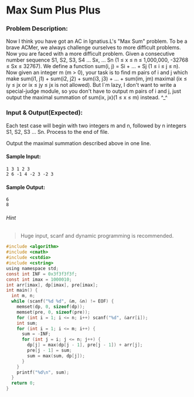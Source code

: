 # Max Sum Plus Plus
### Problem Description:
Now I think you have got an AC in Ignatius.L's "Max Sum" problem. To be a brave ACMer, we always challenge ourselves to more difficult problems. Now you are faced with a more difficult problem.
Given a consecutive number sequence S1, S2, S3, S4 ... Sx, ... Sn (1 ≤ x ≤ n ≤ 1,000,000, -32768 ≤ Sx ≤ 32767). We define a function sum(i, j) = Si + ... + Sj (1 ≤ i ≤ j ≤ n).
Now given an integer m (m > 0), your task is to find m pairs of i and j which make sum(i1, j1) + sum(i2, j2) + sum(i3, j3) + ... + sum(im, jm) maximal (ix ≤ iy ≤ jx or ix ≤ jy ≤ jx is not allowed).
But I`m lazy, I don't want to write a special-judge module, so you don't have to output m pairs of i and j, just output the maximal summation of sum(ix, jx)(1 ≤ x ≤ m) instead. ^_^

### Input & Output(Expected):
Each test case will begin with two integers m and n, followed by n integers S1, S2, S3 ... Sn.
Process to the end of file.

Output the maximal summation described above in one line.

#### Sample Input:
```
1 3 1 2 3
2 6 -1 4 -2 3 -2 3
```
#### Sample Output:
```
6
8
```
###### Hint
>Huge input, scanf and dynamic programming is recommended.

```c
#include <algorithm>
#include <cmath>
#include <cstdio>
#include <cstring>
using namespace std;
const int INF = 0x3f3f3f3f;
const int imax = 1000010;
int arr[imax], dp[imax], pre[imax];
int main() {
  int m, n;
  while (scanf("%d %d", &m, &n) != EOF) {
    memset(dp, 0, sizeof(dp));
    memset(pre, 0, sizeof(pre));
    for (int i = 1; i <= n; i++) scanf("%d", &arr[i]);
    int sum;
    for (int i = 1; i <= m; i++) {
      sum = -INF;
      for (int j = i; j <= n; j++) {
        dp[j] = max(dp[j - 1], pre[j - 1]) + arr[j];
        pre[j - 1] = sum;
        sum = max(sum, dp[j]);
      }
    }
    printf("%d\n", sum);
  }
  return 0;
}
```